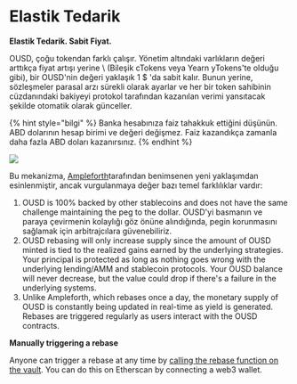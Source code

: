# Elastik Tedarik

**Elastik Tedarik. Sabit Fiyat.**

OUSD, çoğu tokendan farklı çalışır. Yönetim altındaki varlıkların değeri arttıkça fiyat artışı yerine \ (Bileşik cTokens veya Yearn yTokens'te olduğu gibi), bir OUSD'nin değeri yaklaşık 1 $ 'da sabit kalır. Bunun yerine, sözleşmeler parasal arzı sürekli olarak ayarlar ve her bir token sahibinin cüzdanındaki bakiyeyi protokol tarafından kazanılan verimi yansıtacak şekilde otomatik olarak günceller.

{% hint style="bilgi" %}
Banka hesabınıza faiz tahakkuk ettiğini düşünün. ABD dolarının hesap birimi ve değeri değişmez. Faiz kazandıkça zamanla daha fazla ABD doları kazanırsınız.
{% endhint %}

![](../../.gitbook/assets/ousd_docs_graphics_4.png)

Bu mekanizma, [Ampleforth](https://www.ampleforth.org/)tarafından benimsenen yeni yaklaşımdan esinlenmiştir, ancak vurgulanmaya değer bazı temel farklılıklar vardır:

1. OUSD is 100% backed by other stablecoins and does not have the same challenge maintaining the peg to the dollar. OUSD'yi basmanın ve paraya çevirmenin kolaylığı göz önüne alındığında, pegin korunmasını sağlamak için arbitrajcılara güvenebiliriz.
2. OUSD rebasing will only increase supply since the amount of OUSD minted is tied to the realized gains earned by the underlying strategies. Your principal is protected as long as nothing goes wrong with the underlying lending/AMM and stablecoin protocols. Your OUSD balance will never decrease, but the value could drop if there's a failure in the underlying systems.
3. Unlike Ampleforth, which rebases once a day, the monetary supply of OUSD is constantly being updated in real-time as yield is generated. Rebases are triggered regularly as users interact with the OUSD contracts.

**Manually triggering a rebase**

Anyone can trigger a rebase at any time by [calling the rebase function on the vault](https://etherscan.io/address/originvault.eth#writeProxyContract). You can do this on Etherscan by connecting a web3 wallet.

